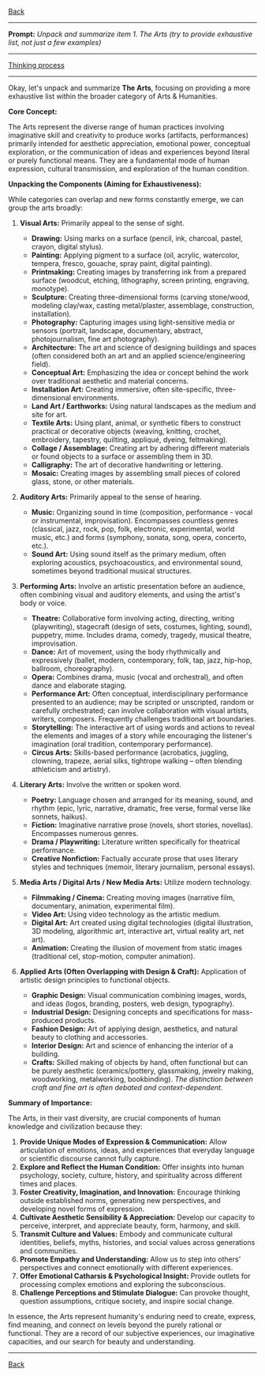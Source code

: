 [Back](../README.md)

---

**Prompt:** *Unpack and summarize item 1. The Arts (try to provide exhaustive list, not just a few examples)*

---

[Thinking process](thoughts.md)

---

Okay, let's unpack and summarize **The Arts**, focusing on providing a more exhaustive list within the broader category of Arts & Humanities.

**Core Concept:**

The Arts represent the diverse range of human practices involving imaginative skill and creativity to produce works (artifacts, performances) primarily intended for aesthetic appreciation, emotional power, conceptual exploration, or the communication of ideas and experiences beyond literal or purely functional means. They are a fundamental mode of human expression, cultural transmission, and exploration of the human condition.

**Unpacking the Components (Aiming for Exhaustiveness):**

While categories can overlap and new forms constantly emerge, we can group the arts broadly:

1.  **Visual Arts:** Primarily appeal to the sense of sight.
    *   **Drawing:** Using marks on a surface (pencil, ink, charcoal, pastel, crayon, digital stylus).
    *   **Painting:** Applying pigment to a surface (oil, acrylic, watercolor, tempera, fresco, gouache, spray paint, digital painting).
    *   **Printmaking:** Creating images by transferring ink from a prepared surface (woodcut, etching, lithography, screen printing, engraving, monotype).
    *   **Sculpture:** Creating three-dimensional forms (carving stone/wood, modeling clay/wax, casting metal/plaster, assemblage, construction, installation).
    *   **Photography:** Capturing images using light-sensitive media or sensors (portrait, landscape, documentary, abstract, photojournalism, fine art photography).
    *   **Architecture:** The art and science of designing buildings and spaces (often considered both an art and an applied science/engineering field).
    *   **Conceptual Art:** Emphasizing the idea or concept behind the work over traditional aesthetic and material concerns.
    *   **Installation Art:** Creating immersive, often site-specific, three-dimensional environments.
    *   **Land Art / Earthworks:** Using natural landscapes as the medium and site for art.
    *   **Textile Arts:** Using plant, animal, or synthetic fibers to construct practical or decorative objects (weaving, knitting, crochet, embroidery, tapestry, quilting, appliqué, dyeing, feltmaking).
    *   **Collage / Assemblage:** Creating art by adhering different materials or found objects to a surface or assembling them in 3D.
    *   **Calligraphy:** The art of decorative handwriting or lettering.
    *   **Mosaic:** Creating images by assembling small pieces of colored glass, stone, or other materials.

2.  **Auditory Arts:** Primarily appeal to the sense of hearing.
    *   **Music:** Organizing sound in time (composition, performance - vocal or instrumental, improvisation). Encompasses countless genres (classical, jazz, rock, pop, folk, electronic, experimental, world music, etc.) and forms (symphony, sonata, song, opera, concerto, etc.).
    *   **Sound Art:** Using sound itself as the primary medium, often exploring acoustics, psychoacoustics, and environmental sound, sometimes beyond traditional musical structures.

3.  **Performing Arts:** Involve an artistic presentation before an audience, often combining visual and auditory elements, and using the artist's body or voice.
    *   **Theatre:** Collaborative form involving acting, directing, writing (playwriting), stagecraft (design of sets, costumes, lighting, sound), puppetry, mime. Includes drama, comedy, tragedy, musical theatre, improvisation.
    *   **Dance:** Art of movement, using the body rhythmically and expressively (ballet, modern, contemporary, folk, tap, jazz, hip-hop, ballroom, choreography).
    *   **Opera:** Combines drama, music (vocal and orchestral), and often dance and elaborate staging.
    *   **Performance Art:** Often conceptual, interdisciplinary performance presented to an audience; may be scripted or unscripted, random or carefully orchestrated; can involve collaboration with visual artists, writers, composers. Frequently challenges traditional art boundaries.
    *   **Storytelling:** The interactive art of using words and actions to reveal the elements and images of a story while encouraging the listener's imagination (oral tradition, contemporary performance).
    *   **Circus Arts:** Skills-based performance (acrobatics, juggling, clowning, trapeze, aerial silks, tightrope walking – often blending athleticism and artistry).

4.  **Literary Arts:** Involve the written or spoken word.
    *   **Poetry:** Language chosen and arranged for its meaning, sound, and rhythm (epic, lyric, narrative, dramatic, free verse, formal verse like sonnets, haikus).
    *   **Fiction:** Imaginative narrative prose (novels, short stories, novellas). Encompasses numerous genres.
    *   **Drama / Playwriting:** Literature written specifically for theatrical performance.
    *   **Creative Nonfiction:** Factually accurate prose that uses literary styles and techniques (memoir, literary journalism, personal essays).

5.  **Media Arts / Digital Arts / New Media Arts:** Utilize modern technology.
    *   **Filmmaking / Cinema:** Creating moving images (narrative film, documentary, animation, experimental film).
    *   **Video Art:** Using video technology as the artistic medium.
    *   **Digital Art:** Art created using digital technologies (digital illustration, 3D modeling, algorithmic art, interactive art, virtual reality art, net art).
    *   **Animation:** Creating the illusion of movement from static images (traditional cel, stop-motion, computer animation).

6.  **Applied Arts (Often Overlapping with Design & Craft):** Application of artistic design principles to functional objects.
    *   **Graphic Design:** Visual communication combining images, words, and ideas (logos, branding, posters, web design, typography).
    *   **Industrial Design:** Designing concepts and specifications for mass-produced products.
    *   **Fashion Design:** Art of applying design, aesthetics, and natural beauty to clothing and accessories.
    *   **Interior Design:** Art and science of enhancing the interior of a building.
    *   **Crafts:** Skilled making of objects by hand, often functional but can be purely aesthetic (ceramics/pottery, glassmaking, jewelry making, woodworking, metalworking, bookbinding). *The distinction between craft and fine art is often debated and context-dependent.*

**Summary of Importance:**

The Arts, in their vast diversity, are crucial components of human knowledge and civilization because they:

1.  **Provide Unique Modes of Expression & Communication:** Allow articulation of emotions, ideas, and experiences that everyday language or scientific discourse cannot fully capture.
2.  **Explore and Reflect the Human Condition:** Offer insights into human psychology, society, culture, history, and spirituality across different times and places.
3.  **Foster Creativity, Imagination, and Innovation:** Encourage thinking outside established norms, generating new perspectives, and developing novel forms of expression.
4.  **Cultivate Aesthetic Sensibility & Appreciation:** Develop our capacity to perceive, interpret, and appreciate beauty, form, harmony, and skill.
5.  **Transmit Culture and Values:** Embody and communicate cultural identities, beliefs, myths, histories, and social values across generations and communities.
6.  **Promote Empathy and Understanding:** Allow us to step into others' perspectives and connect emotionally with different experiences.
7.  **Offer Emotional Catharsis & Psychological Insight:** Provide outlets for processing complex emotions and exploring the subconscious.
8.  **Challenge Perceptions and Stimulate Dialogue:** Can provoke thought, question assumptions, critique society, and inspire social change.

In essence, the Arts represent humanity's enduring need to create, express, find meaning, and connect on levels beyond the purely rational or functional. They are a record of our subjective experiences, our imaginative capacities, and our search for beauty and understanding.

---

[Back](../README.md)
